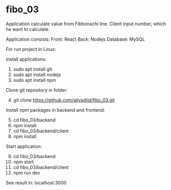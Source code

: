 # fibo_03
Application calculate value from Fibbonachi line. Client input number, which he want to calculate.

Application consists:
Front: React
Back: Nodejs
Database: MySQL

For run project in Linux:

Install applications:
1. sudo apt install git
2. sudo apt install nodejs
3. sudo apt install npm

Clone git repository in folder:

4. git clone https://github.com/alivadjid/fibo_03.git

Install npm packages in backend and frontend:

5. cd fibo_03/backend
6. npm install
7. cd fibo_03/backend/client
8. npm install

Start application:

9. cd fibo_03/backend
10. npm start
11. cd fibo_03/backend/client
12. npm run dev

See result in: localhost:3000
